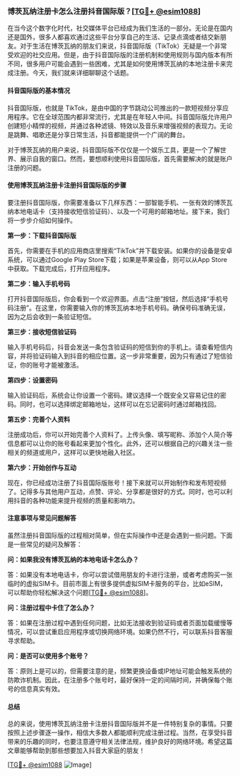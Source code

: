 ### 博茨瓦纳注册卡怎么注册抖音国际版？[[TG💪+ @esim1088](https://t.me/s/esim1088)]

在当今这个数字化时代，社交媒体平台已经成为我们生活的一部分。无论是在国内还是国外，很多人都喜欢通过这些平台分享自己的生活、记录点滴或者结交新朋友。对于生活在博茨瓦纳的朋友们来说，抖音国际版（TikTok）无疑是一个非常受欢迎的社交应用。但是，由于抖音国际版的注册机制和使用规则与国内版本有所不同，很多用户可能会遇到一些困难，尤其是如何使用博茨瓦纳的本地注册卡来完成注册。今天，我们就来详细聊聊这个话题。

#### 抖音国际版的基本情况

抖音国际版，也就是 TikTok，是由中国的字节跳动公司推出的一款短视频分享应用程序。它在全球范围内都非常流行，尤其是在年轻人中间。抖音国际版允许用户创建短小精悍的视频，并通过各种滤镜、特效以及音乐来增强视频的表现力。无论是跳舞、唱歌还是分享日常生活，抖音都能提供一个广阔的舞台。

对于博茨瓦纳的用户来说，抖音国际版不仅仅是一个娱乐工具，更是一个了解世界、展示自我的窗口。然而，要想顺利使用抖音国际版，首先需要解决的就是账户注册的问题。

#### 使用博茨瓦纳注册卡注册抖音国际版的步骤

要注册抖音国际版，你需要准备以下几样东西：一部智能手机、一张有效的博茨瓦纳本地电话卡（支持接收短信验证码）、以及一个可用的邮箱地址。接下来，我们将一步步介绍如何操作。

**第一步：下载抖音国际版**

首先，你需要在手机的应用商店里搜索“TikTok”并下载安装。如果你的设备是安卓系统，可以通过Google Play Store下载；如果是苹果设备，则可以从App Store中获取。下载完成后，打开应用程序。

**第二步：输入手机号码**

打开抖音国际版后，你会看到一个欢迎界面。点击“注册”按钮，然后选择“手机号码注册”。在这里，你需要输入你的博茨瓦纳本地手机号码。确保号码准确无误，因为之后会收到一条验证短信。

**第三步：接收短信验证码**

输入手机号码后，抖音会发送一条包含验证码的短信到你的手机上。请查看短信内容，并将验证码输入到抖音的相应位置。这一步非常重要，因为只有通过了短信验证，你的账号才能被激活。

**第四步：设置密码**

输入验证码后，系统会让你设置一个密码。建议选择一个既安全又容易记住的密码。同时，也可以选择绑定邮箱地址，这样可以在忘记密码时通过邮箱找回。

**第五步：完善个人资料**

注册成功后，你可以开始完善个人资料了。上传头像、填写昵称、添加个人简介等信息都可以让你的账号看起来更加个性化。此外，还可以根据自己的兴趣关注一些相关的频道或用户，这样可以更快地融入社区。

**第六步：开始创作与互动**

现在，你已经成功注册了抖音国际版账号！接下来就可以开始制作和发布短视频了。记得多与其他用户互动，点赞、评论、分享都是很好的方式。同时，也可以利用抖音的各种功能来提升视频的质量和影响力。

#### 注意事项与常见问题解答

虽然注册抖音国际版的过程相对简单，但在实际操作中还是会遇到一些问题。下面是一些常见的疑问及解答：

**问：如果我没有博茨瓦纳的本地电话卡怎么办？**

答：如果没有本地电话卡，你可以尝试借用朋友的卡进行注册，或者考虑购买一张临时的虚拟SIM卡。目前市面上有很多提供虚拟SIM卡服务的平台，比如eSIM，可以帮助你轻松解决这个问题[[TG💪+ @esim1088](https://t.me/s/esim1088)]。

**问：注册过程中卡住了怎么办？**

答：如果在注册过程中遇到任何问题，比如无法接收到验证码或者页面加载缓慢等情况，可以尝试重启应用程序或切换网络环境。如果仍然不行，可以联系抖音客服寻求帮助。

**问：是否可以使用多个账号？**

答：原则上是可以的，但需要注意的是，频繁更换设备或IP地址可能会触发系统的防欺诈机制。因此，在注册多个账号时，最好保持一定的间隔时间，并确保每个账号的信息真实有效。

#### 总结

总的来说，使用博茨瓦纳注册卡注册抖音国际版并不是一件特别复杂的事情。只要按照上述步骤逐一操作，相信大多数人都能顺利完成注册过程。当然，在享受抖音带来的乐趣的同时，也要注意遵守相关法律法规，维护良好的网络环境。希望这篇文章能够帮助到那些想要加入抖音大家庭的朋友！

[[TG💪+ @esim1088](https://t.me/s/esim1088) ![Image](https://i.postimg.cc/4NQfJmqS/Snipaste-2025-05-13-00-14-12.png)]